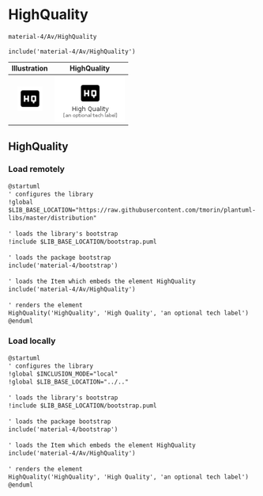 # HighQuality


```text
material-4/Av/HighQuality
```

```text
include('material-4/Av/HighQuality')
```



| Illustration | HighQuality |
| :---: | :---: |
| ![illustration for Illustration](../../material-4/Av/HighQuality.png) | ![illustration for HighQuality](../../material-4/Av/HighQuality.Local.png) |




## HighQuality

### Load remotely
```plantuml
@startuml
' configures the library
!global $LIB_BASE_LOCATION="https://raw.githubusercontent.com/tmorin/plantuml-libs/master/distribution"

' loads the library's bootstrap
!include $LIB_BASE_LOCATION/bootstrap.puml

' loads the package bootstrap
include('material-4/bootstrap')

' loads the Item which embeds the element HighQuality
include('material-4/Av/HighQuality')

' renders the element
HighQuality('HighQuality', 'High Quality', 'an optional tech label')
@enduml
```

### Load locally
```plantuml
@startuml
' configures the library
!global $INCLUSION_MODE="local"
!global $LIB_BASE_LOCATION="../.."

' loads the library's bootstrap
!include $LIB_BASE_LOCATION/bootstrap.puml

' loads the package bootstrap
include('material-4/bootstrap')

' loads the Item which embeds the element HighQuality
include('material-4/Av/HighQuality')

' renders the element
HighQuality('HighQuality', 'High Quality', 'an optional tech label')
@enduml
```

